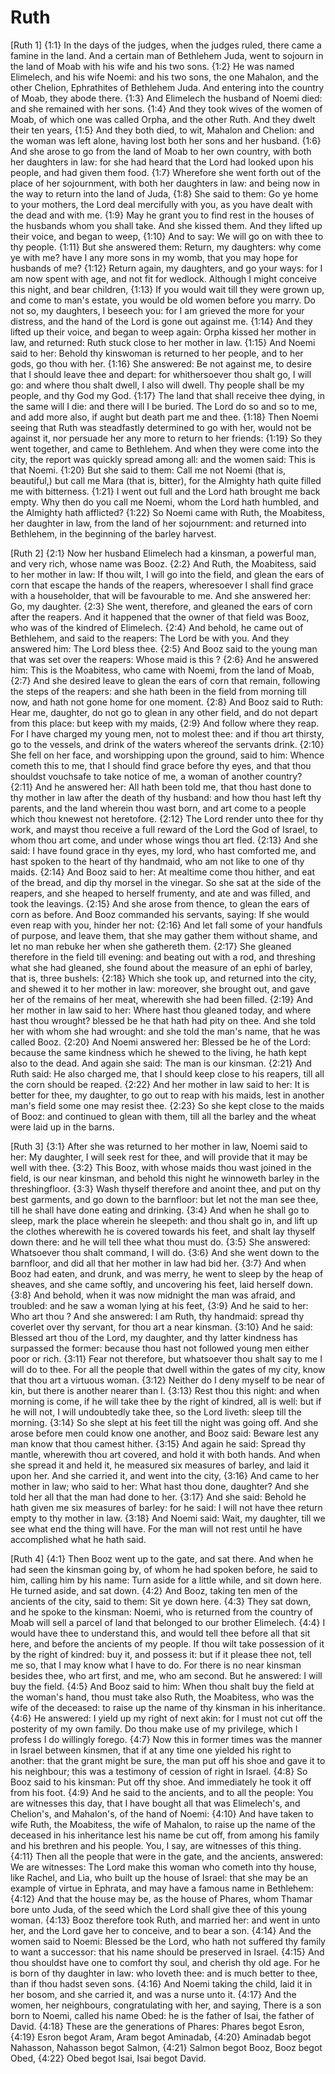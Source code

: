 # Ruth

[Ruth 1]
{1:1} In the days of the judges, when the judges ruled, there came a famine in the land. And a certain man of Bethlehem Juda, went to sojourn in the land of Moab with his wife and his two sons.
{1:2} He was named Elimelech, and his wife Noemi: and his two sons, the one Mahalon, and the other Chelion, Ephrathites of Bethlehem Juda. And entering into the country of Moab, they abode there.
{1:3} And Elimelech the husband of Noemi died: and she remained with her sons.
{1:4} And they took wives of the women of Moab, of which one was called Orpha, and the other Ruth. And they dwelt their ten years,
{1:5} And they both died, to wit, Mahalon and Chelion: and the woman was left alone, having lost both her sons and her husband.
{1:6} And she arose to go from the land of Moab to her own country, with both her daughters in law: for she had heard that the Lord had looked upon his people, and had given them food.
{1:7} Wherefore she went forth out of the place of her sojournment, with both her daughters in law: and being now in the way to return into the land of Juda,
{1:8} She said to them: Go ye home to your mothers, the Lord deal mercifully with you, as you have dealt with the dead and with me.
{1:9} May he grant you to find rest in the houses of the husbands whom you shall take. And she kissed them. And they lifted up their voice, and began to weep,
{1:10} And to say: We will go on with thee to thy people.
{1:11} But she answered them: Return, my daughters: why come ye with me? have I any more sons in my womb, that you may hope for husbands of me?
{1:12} Return again, my daughters, and go your ways: for I am now spent with age, and not fit for wedlock. Although I might conceive this night, and bear children,
{1:13} If you would wait till they were grown up, and come to man's estate, you would be old women before you marry. Do not so, my daughters, I beseech you: for I am grieved the more for your distress, and the hand of the Lord is gone out against me.
{1:14} And they lifted up their voice, and began to weep again: Orpha kissed her mother in law, and returned: Ruth stuck close to her mother in law.
{1:15} And Noemi said to her: Behold thy kinswoman is returned to her people, and to her gods, go thou with her.
{1:16} She answered: Be not against me, to desire that I should leave thee and depart: for whithersoever thou shalt go, I will go: and where thou shalt dwell, I also will dwell. Thy people shall be my people, and thy God my God.
{1:17} The land that shall receive thee dying, in the same will I die: and there will I be buried. The Lord do so and so to me, and add more also, if aught but death part me and thee.
{1:18} Then Noemi seeing that Ruth was steadfastly determined to go with her, would not be against it, nor persuade her any more to return to her friends:
{1:19} So they went together, and came to Bethlehem. And when they were come into the city, the report was quickly spread among all: and the women said: This is that Noemi.
{1:20} But she said to them: Call me not Noemi (that is, beautiful,) but call me Mara (that is, bitter), for the Almighty hath quite filled me with bitterness.
{1:21} I went out full and the Lord hath brought me back empty. Why then do you call me Noemi, whom the Lord hath humbled, and the Almighty hath afflicted?
{1:22} So Noemi came with Ruth, the Moabitess, her daughter in law, from the land of her sojournment: and returned into Bethlehem, in the beginning of the barley harvest.

[Ruth 2]
{2:1} Now her husband Elimelech had a kinsman, a powerful man, and very rich, whose name was Booz.
{2:2} And Ruth, the Moabitess, said to her mother in law: If thou wilt, I will go into the field, and glean the ears of corn that escape the hands of the reapers, wheresoever I shall find grace with a householder, that will be favourable to me. And she answered her: Go, my daughter.
{2:3} She went, therefore, and gleaned the ears of corn after the reapers. And it happened that the owner of that field was Booz, who was of the kindred of Elimelech.
{2:4} And behold, he came out of Bethlehem, and said to the reapers: The Lord be with you. And they answered him: The Lord bless thee.
{2:5} And Booz said to the young man that was set over the reapers: Whose maid is this ?
{2:6} And he answered him: This is the Moabitess, who came with Noemi, from the land of Moab,
{2:7} And she desired leave to glean the ears of corn that remain, following the steps of the reapers: and she hath been in the field from morning till now, and hath not gone home for one moment.
{2:8} And Booz said to Ruth: Hear me, daughter, do not go to glean in any other field, and do not depart from this place: but keep with my maids,
{2:9} And follow where they reap. For I have charged my young men, not to molest thee: and if thou art thirsty, go to the vessels, and drink of the waters whereof the servants drink.
{2:10} She fell on her face, and worshipping upon the ground, said to him: Whence cometh this to me, that I should find grace before thy eyes, and that thou shouldst vouchsafe to take notice of me, a woman of another country?
{2:11} And he answered her: All hath been told me, that thou hast done to thy mother in law after the death of thy husband: and how thou hast left thy parents, and the land wherein thou wast born, and art come to a people which thou knewest not heretofore.
{2:12} The Lord render unto thee for thy work, and mayst thou receive a full reward of the Lord the God of Israel, to whom thou art come, and under whose wings thou art fled.
{2:13} And she said: I have found grace in thy eyes, my lord, who hast comforted me, and hast spoken to the heart of thy handmaid, who am not like to one of thy maids.
{2:14} And Booz said to her: At mealtime come thou hither, and eat of the bread, and dip thy morsel in the vinegar. So she sat at the side of the reapers, and she heaped to herself frumenty, and ate and was filled, and took the leavings.
{2:15} And she arose from thence, to glean the ears of corn as before. And Booz commanded his servants, saying: If she would even reap with you, hinder her not:
{2:16} And let fall some of your handfuls of purpose, and leave them, that she may gather them without shame, and let no man rebuke her when she gathereth them.
{2:17} She gleaned therefore in the field till evening: and beating out with a rod, and threshing what she had gleaned, she found about the measure of an ephi of barley, that is, three bushels:
{2:18} Which she took up, and returned into the city, and shewed it to her mother in law: moreover, she brought out, and gave her of the remains of her meat, wherewith she had been filled.
{2:19} And her mother in law said to her: Where hast thou gleaned today, and where hast thou wrought? blessed be he that hath had pity on thee. And she told her with whom she had wrought: and she told the man's name, that he was called Booz.
{2:20} And Noemi answered her: Blessed be he of the Lord: because the same kindness which he shewed to the living, he hath kept also to the dead. And again she said: The man is our kinsman.
{2:21} And Ruth said: He also charged me, that I should keep close to his reapers, till all the corn should be reaped.
{2:22} And her mother in law said to her: It is better for thee, my daughter, to go out to reap with his maids, lest in another man's field some one may resist thee.
{2:23} So she kept close to the maids of Booz: and continued to glean with them, till all the barley and the wheat were laid up in the barns.

[Ruth 3]
{3:1} After she was returned to her mother in law, Noemi said to her: My daughter, I will seek rest for thee, and will provide that it may be well with thee.
{3:2} This Booz, with whose maids thou wast joined in the field, is our near kinsman, and behold this night he winnoweth barley in the threshingfloor.
{3:3} Wash thyself therefore and anoint thee, and put on thy best garments, and go down to the barnfloor: but let not the man see thee, till he shall have done eating and drinking.
{3:4} And when he shall go to sleep, mark the place wherein he sleepeth: and thou shalt go in, and lift up the clothes wherewith he is covered towards his feet, and shalt lay thyself down there: and he will tell thee what thou must do.
{3:5} She answered: Whatsoever thou shalt command, I will do.
{3:6} And she went down to the barnfloor, and did all that her mother in law had bid her.
{3:7} And when Booz had eaten, and drunk, and was merry, he went to sleep by the heap of sheaves, and she came softly, and uncovering his feet, laid herself down.
{3:8} And behold, when it was now midnight the man was afraid, and troubled: and he saw a woman lying at his feet,
{3:9} And he said to her: Who art thou ? And she answered: I am Ruth, thy handmaid: spread thy coverlet over thy servant, for thou art a near kinsman.
{3:10} And he said: Blessed art thou of the Lord, my daughter, and thy latter kindness has surpassed the former: because thou hast not followed young men either poor or rich.
{3:11} Fear not therefore, but whatsoever thou shalt say to me I will do to thee. For all the people that dwell within the gates of my city, know that thou art a virtuous woman.
{3:12} Neither do I deny myself to be near of kin, but there is another nearer than I.
{3:13} Rest thou this night: and when morning is come, if he will take thee by the right of kindred, all is well: but if he will not, I will undoubtedly take thee, so the Lord liveth: sleep till the morning.
{3:14} So she slept at his feet till the night was going off. And she arose before men could know one another, and Booz said: Beware lest any man know that thou camest hither.
{3:15} And again he said: Spread thy mantle, wherewith thou art covered, and hold it with both hands. And when she spread it and held it, he measured six measures of barley, and laid it upon her. And she carried it, and went into the city,
{3:16} And came to her mother in law; who said to her: What hast thou done, daughter? And she told her all that the man had done to her.
{3:17} And she said: Behold he hath given me six measures of barley: for he said: I will not have thee return empty to thy mother in law.
{3:18} And Noemi said: Wait, my daughter, till we see what end the thing will have. For the man will not rest until he have accomplished what he hath said.

[Ruth 4]
{4:1} Then Booz went up to the gate, and sat there. And when he had seen the kinsman going by, of whom he had spoken before, he said to him, calling him by his name: Turn aside for a little while, and sit down here. He turned aside, and sat down.
{4:2} And Booz, taking ten men of the ancients of the city, said to them: Sit ye down here.
{4:3} They sat down, and he spoke to the kinsman: Noemi, who is returned from the country of Moab will sell a parcel of land that belonged to our brother Elimelech.
{4:4} I would have thee to understand this, and would tell thee before all that sit here, and before the ancients of my people. If thou wilt take possession of it by the right of kindred: buy it, and possess it: but if it please thee not, tell me so, that I may know what I have to do. For there is no near kinsman besides thee, who art first, and me, who am second. But he answered: I will buy the field.
{4:5} And Booz said to him: When thou shalt buy the field at the woman's hand, thou must take also Ruth, the Moabitess, who was the wife of the deceased: to raise up the name of thy kinsman in his inheritance.
{4:6} He answered: I yield up my right of next akin: for I must not cut off the posterity of my own family. Do thou make use of my privilege, which I profess I do willingly forego.
{4:7} Now this in former times was the manner in Israel between kinsmen, that if at any time one yielded his right to another: that the grant might be sure, the man put off his shoe and gave it to his neighbour; this was a testimony of cession of right in Israel.
{4:8} So Booz said to his kinsman: Put off thy shoe. And immediately he took it off from his foot.
{4:9} And he said to the ancients, and to all the people: You are witnesses this day, that I have bought all that was Elimelech's, and Chelion's, and Mahalon's, of the hand of Noemi:
{4:10} And have taken to wife Ruth, the Moabitess, the wife of Mahalon, to raise up the name of the deceased in his inheritance lest his name be cut off, from among his family and his brethren and his people. You, I say, are witnesses of this thing.
{4:11} Then all the people that were in the gate, and the ancients, answered: We are witnesses: The Lord make this woman who cometh into thy house, like Rachel, and Lia, who built up the house of Israel: that she may be an example of virtue in Ephrata, and may have a famous name in Bethlehem:
{4:12} And that the house may be, as the house of Phares, whom Thamar bore unto Juda, of the seed which the Lord shall give thee of this young woman.
{4:13} Booz therefore took Ruth, and married her: and went in unto her, and the Lord gave her to conceive, and to bear a son.
{4:14} And the women said to Noemi: Blessed be the Lord, who hath not suffered thy family to want a successor: that his name should be preserved in Israel.
{4:15} And thou shouldst have one to comfort thy soul, and cherish thy old age. For he is born of thy daughter in law: who loveth thee: and is much better to thee, than if thou hadst seven sons.
{4:16} And Noemi taking the child, laid it in her bosom, and she carried it, and was a nurse unto it.
{4:17} And the women, her neighbours, congratulating with her, and saying, There is a son born to Noemi, called his name Obed: he is the father of Isai, the father of David.
{4:18} These are the generations of Phares: Phares begot Esron,
{4:19} Esron begot Aram, Aram begot Aminadab,
{4:20} Aminadab begot Nahasson, Nahasson begot Salmon,
{4:21} Salmon begot Booz, Booz begot Obed,
{4:22} Obed begot Isai, Isai begot David.